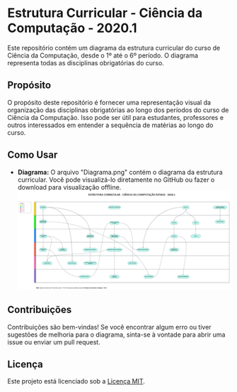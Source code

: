 # Estrutura Curricular - Ciência da Computação - 2020.1

Este repositório contém um diagrama da estrutura curricular do curso de Ciência da Computação, desde o 1º até o 6º período. O diagrama representa todas as disciplinas obrigatórias do curso.

## Propósito

O propósito deste repositório é fornecer uma representação visual da organização das disciplinas obrigatórias ao longo dos períodos do curso de Ciência da Computação. Isso pode ser útil para estudantes, professores e outros interessados em entender a sequência de matérias ao longo do curso.

## Como Usar

- **Diagrama:** O arquivo "Diagrama.png" contém o diagrama da estrutura curricular. Você pode visualizá-lo diretamente no GitHub ou fazer o download para visualização offline.
![Diagrama da Estrutura Curricular](Diagrama.png)

## Contribuições

Contribuições são bem-vindas! Se você encontrar algum erro ou tiver sugestões de melhoria para o diagrama, sinta-se à vontade para abrir uma issue ou enviar um pull request.

## Licença

Este projeto está licenciado sob a [Licença MIT](LICENSE).

